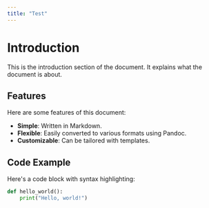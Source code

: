 ```yaml
---
title: "Test"
---
```


# Introduction

This is the introduction section of the document. It explains what the document is about.

## Features

Here are some features of this document:

- **Simple**: Written in Markdown.
- **Flexible**: Easily converted to various formats using Pandoc.
- **Customizable**: Can be tailored with templates.

## Code Example

Here's a code block with syntax highlighting:

```python
def hello_world():
    print("Hello, world!")
```
